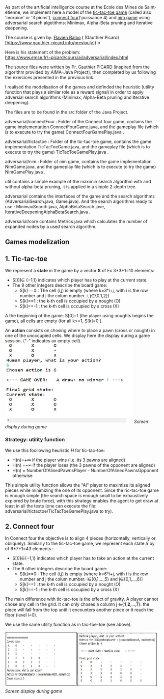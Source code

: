 As part of the artificial intelligence course at the Ecole des Mines de Saint-étienne, we implement here a model of the [tic-tac-toe game](https://en.wikipedia.org/wiki/Tic-tac-toe) (called also 'morpion' or '3 pions'), [connect four](https://en.wikipedia.org/wiki/Connect_Four)('puissance 4) and [nim game](https://en.wikipedia.org/wiki/Nim) using adversarial search algotithms: Minimax, Alpha-Beta pruning and Iterative deepening.

The course is given by: [Flavien Balbo](https://www.emse.fr/~flavien.balbo/) ( (Gauthier Picard)[https://www.gauthier-picard.info/previouly]) b

Here is his statement of the problem: https://www.emse.fr/~picard/cours/ai/adversarial/index.html

The source files were written by Pr. Gauthier PICARD (inspired from the algorithm provided by AIMA-Java Project), then completed by us following the exercices presented in the previous link. 

I realised the modelisation of the games and definded the heuristic (utility function that plays a similar role as a reward signal) in order to apply adversial search algorithms (Minimax, Alpha-Beta pruning and Iterative deepening).

The files are to be found in the src folder of the Java Project.

adversarial/connectFour : Folder of the Connect four game, contains the game implementation ConnectFourGame.java, and the gameplay file (which is to execute to try the game) ConnectFourGamePlay.java .

adversarial/tictactoe : Folder of the tic-tac-toe game, contains the game implementation TicTacToeGame.java, and the gameplay file (which is to execute to try the game) TicTacToeGamePlay.java .

adversarial/nim : Folder of  nim game, contains the game implementation NimGame.java, and the gameplay file (which is to execute to try the game) NimGamePlay.java .

util contains a simple example of the maximin search algorithm with and without alpha-beta pruning, it is applied in a simple 2-depth tree.

adversarial contains the interfaces of the game and the search algorithms (AdversarialSearch.java, Game.java). And the search algorithms ready to use : MinimaxSearch.java, AlphaBetaSearch.jave, IterativeDeepeningAlphaBetaSearch.java .

adversarial/core contains Metrics.java which calculates the number of expanded nodes by a used search algorithm.


## Games modelization

## 1. Tic-tac-toe

We represent a **state** in the game by a vector **S** of Ex 3*3+1=10 elements:
* S[0]∈ {−1,1} indicates which player has to play at the current state.
* The  9 other integers describe the board game:
	* S[k]==0 : The cell (i,j) is empty (where k=3*i+j, with i is the row number and j the colum number. i, j∈{0,1,2})
	* S[k]==1  : the k-th cell is occupied by a nought (O)
	* S[k]==-1 : the k-th cell is occupied by a cross (X)

A the beginning of the game: S[0]=1 (the player using noughts begins the game), all cells are empty (for all k>=1, S[k]=0 ).

An **action** consists on chosing where to place a pawn (cross or nought) in one of the unoccupied cells. We display here the display during a game session. ("-" indicates an empty cell).
![](img/tic-tac-toe.jpg)
*Screen display during game*

### Strategy: utility function
We use this foollowing heuristic *H* for tic-tac-toe:
* H(n)=+∞    if the player wins (i.e. its 3 pawns are aligned)
* H(n) =-∞   if the player loses (the 3 pawns of the opponent are aligned)
* H(n) = NumberOfAlinedPawnsPlayer - NumberOfAlinedPawnsOpponent    otherwise

This simple utility function allows the "AI" player to maximize its aligned pieces while minimizing the one of its opponent. Since the ric-tac-toe game is enough simple (the search space is enough small to be exhaustively explored by brute force), with this strategy enables the agent to get draw at least in all the tests (one can execute the file: adversarial/tictactoe/TicTacToeGamePlay.java to try).

## 2. Connect four
In Connect four the objective is to align 4 pieces (horizontally, vertically or obliquely).
Similarly to the tic-tac-toe game, we represent each state *S* by of 6*7+1=43 elements :
* S[0]∈{−1,1} indicates which player has to take an action at the current state.
* The  9 other integers describe the board game:
	* S[k]==0 : The cell (i,j) is empty (where k=6*i+j, with i is the row number and j the colum number. i∈{0,1,...,5} and j∈{0,1,...,6})
	* S[k]==1  : the k-th cell is occupied by a nought (O)
	* S[k]==-1 : the k-th cell is occupied by a cross (X)

The main difference with tic-tac-toe is the effect of gravity. A player cannot chose any cell in the grid. It can only choses a column j ∈{𝟏,𝟐,...,𝟕}: the piece will fall from the top until it encounters another piece or it reach the floor (level i=0).

We use the same utility function as in tac-toe-toe (see above).

![](img/connect-four.jpg)
*Screen display during game*



